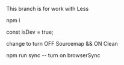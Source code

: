 This branch is for work with Less

npm i

const isDev = true;

change to turn OFF Sourcemap && ON Clean

npm run sync -- turn on browserSync
